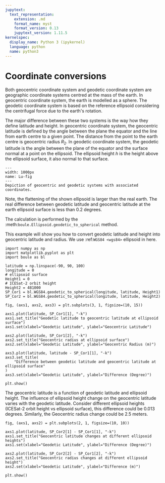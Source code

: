 ```yaml
---
jupytext:
  text_representation:
    extension: .md
    format_name: myst
    format_version: 0.13
    jupytext_version: 1.11.5
kernelspec:
  display_name: Python 3 (ipykernel)
  language: python
  name: python3
---
```



# Coordinate conversions

Both geocentric coordinate system and geodetic coordinate system are geographic
coordinate systems centred at the mass of the earth. In geocentric coordinate
system, the earth is modelled as a sphere. The geodetic coordinate system is
based on the reference ellipsoid considering the centrifugal force due to
the earth's rotation.

The major difference between these two systems is the way how they define
latitude and height. In geocentric coordinate system, the geocentric latitude
is defined by the angle between the plane the equator and the line from earth
centre to a given point. The distance from the point to the earth centre is
geocentric radius $R_2$. In geodetic coordinate system, the geodetic latitude is
the angle between the plane of the equator and the surface normal at a point
on the ellipsoid. The ellipsoid height $h$ is the height above the
ellipsoid surface, it also normal to that surface.

```{figure} /images/coordinate.png
---
width: 1000px
name: Lu-fig
---
Depiction of geocentric and geodetic systems with associated coordinates.
```


Note, the flattening of the shown ellipsoid is larger than the real earth.
The real difference between geodetic latitude and geocentric latitude at
the earth ellipsoid surface is less than 0.2 degrees.

The calculation is performed by the :meth:`boule.Ellipsoid.geodetic_to_spherical`
method.

This example will show you how to convert geodetic latitude and height into
geocentric latitude and radius. We use :ref:`WGS84 <wgs84>`  ellipsoid in here.




```{code-cell}
import numpy as np
import matplotlib.pyplot as plt
import boule as bl

latitude = np.linspace(-90, 90, 100)
longitude = 0
# ellipsoid surface
Height1 = 0
# ICESat-2 orbit height
Height2 = 481000
SP_Cor1 = bl.WGS84.geodetic_to_spherical(longitude, latitude, Height1)
SP_Cor2 = bl.WGS84.geodetic_to_spherical(longitude, latitude, Height2)

fig, (axs1, axs2, axs3) = plt.subplots(3, 1, figsize=(10, 15))

axs1.plot(latitude, SP_Cor1[1], "-k")
axs1.set_title("Geodetic latitude to geocentric latitude at ellipsoid surface")
axs1.set(xlabel="Geodetic Latitude", ylabel="Geocentric Latitude")

axs2.plot(latitude, SP_Cor1[2], "-k")
axs2.set_title("Geocentric radius at ellipsoid surface")
axs2.set(xlabel="Geodetic Latitude", ylabel="Geocentric Radius (m)")

axs3.plot(latitude, latitude - SP_Cor1[1], "-k")
axs3.set_title(
    "Difference between geodetic latitude and geocentric latitude at ellipsoid surface"
)
axs3.set(xlabel="Geodetic Latitude", ylabel="Difference (Degree)")

plt.show()
```

The geocentric latitude is a function of geodetic latitude and ellipsoid height.
The influence of ellipsoid height change on the geocentric latitude varies with
the geodetic latitude. Consider different ellipsoid heights (ICESat-2 orbit
height vs ellipsoid surface), this difference could be 0.013 degrees. Similarly,
the Geocentric radius change could be 2.5 meters.

```{code-cell}
fig, (axs1, axs2) = plt.subplots(2, 1, figsize=(10, 10))

axs1.plot(latitude, SP_Cor2[1] - SP_Cor1[1], "-k")
axs1.set_title("Geocentric latitude changes at different ellipsoid heights")
axs1.set(xlabel="Geodetic Latitude", ylabel="Difference (Degree)")

axs2.plot(latitude, SP_Cor2[2] - SP_Cor1[2], "-k")
axs2.set_title("Geocentric radius changes at different ellipsoid height")
axs2.set(xlabel="Geodetic Latitude", ylabel="Difference (m)")

plt.show()
```
